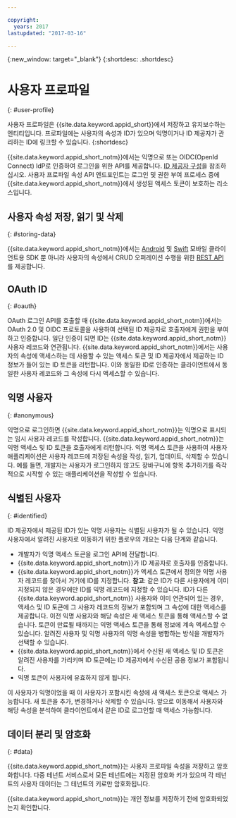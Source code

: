 ```yaml
---

copyright:
  years: 2017
lastupdated: "2017-03-16"

---
```


{:new_window: target="_blank"}
{:shortdesc: .shortdesc}


# 사용자 프로파일
{: #user-profile}

사용자 프로파일은 {{site.data.keyword.appid_short}}에서 저장하고 유지보수하는 엔티티입니다. 프로파일에는 사용자의 속성과 ID가 있으며 익명이거나 ID 제공자가 관리하는 ID에 링크할 수 있습니다.
{:shortdesc}

{{site.data.keyword.appid_short_notm}}에서는 익명으로 또는 OIDC(OpenId Connect) IdP로 인증하여 로그인을 위한 API를 제공합니다. [ID 제공자 구성](https://console.stage1.ng.bluemix.net/docs/services/appid/identity-providers.html#setting-up-idp)을 참조하십시오. 사용자 프로파일 속성 API 엔드포인트는 로그인 및 권한 부여 프로세스 중에 {{site.data.keyword.appid_short_notm}}에서 생성된 액세스 토큰이 보호하는 리소스입니다.


## 사용자 속성 저장, 읽기 및 삭제
{: #storing-data}

{{site.data.keyword.appid_short_notm}}에서는 [Android](https://github.com/ibm-cloud-security/appid-clientsdk-android) 및 [Swift](https://github.com/ibm-cloud-security/appid-clientsdk-swift) 모바일 클라이언트용 SDK 뿐 아니라 사용자의 속성에서 CRUD 오퍼레이션 수행을 위한 [REST API](http://mobileclientaccess.stage1.mybluemix.net/swagger-ui/#!/Authorization_Server_V3/authorization)를 제공합니다. 


## OAuth ID
{: #oauth}

OAuth 로그인 API를 호출할 때 {{site.data.keyword.appid_short_notm}}에서는 OAuth 2.0 및 OIDC 프로토콜을 사용하여 선택된 ID 제공자로 호출자에게 권한을 부여하고 인증합니다. 일단 인증이 되면 ID는 {{site.data.keyword.appid_short_notm}} 사용자 레코드와 연관됩니다. {{site.data.keyword.appid_short_notm}}에서는 사용자의 속성에 액세스하는 데 사용할 수 있는 액세스 토큰 및 ID 제공자에서 제공하는 ID 정보가 들어 있는 ID 토큰을 리턴합니다. 이와 동일한 ID로 인증하는 클라이언트에서 동일한 사용자 레코드와 그 속성에 다시 액세스할 수 있습니다. 


## 익명 사용자
{: #anonymous}

익명으로 로그인하면 {{site.data.keyword.appid_short_notm}}는 익명으로 표시되는 임시 사용자 레코드를 작성합니다. {{site.data.keyword.appid_short_notm}}는 익명 액세스 및 ID 토큰을 호출자에게 리턴합니다. 익명 액세스 토큰을 사용하여 사용자 애플리케이션은 사용자 레코드에 저장된 속성을 작성, 읽기, 업데이트, 삭제할 수 있습니다. 예를 들면, 개발자는 사용자가 로그인하지 않고도 장바구니에 항목 추가하기를 즉각적으로 시작할 수 있는 애플리케이션을 작성할 수 있습니다. 


## 식별된 사용자
{: #identified}

ID 제공자에서 제공된 ID가 있는 익명 사용자는 식별된 사용자가 될 수 있습니다. 익명 사용자에서 알려진 사용자로 이동하기 위한 플로우의 개요는 다음 단계와 같습니다. 

* 개발자가 익명 액세스 토큰을 로그인 API에 전달합니다.
* {{site.data.keyword.appid_short_notm}}가 ID 제공자로 호출자를 인증합니다. 
* {{site.data.keyword.appid_short_notm}}가 액세스 토큰에서 정의한 익명 사용자 레코드를 찾아서 거기에 ID를 지정합니다.
    **참고**: 같은 ID가 다른 사용자에게 이미 지정되지 않은 경우에만 ID를 익명 레코드에 지정할 수 있습니다. ID가 다른 {{site.data.keyword.appid_short_notm}} 사용자와 이미 연관되어 있는 경우, 액세스 및 ID 토큰에 그 사용자 레코드의 정보가 포함되며 그 속성에 대한 액세스를 제공합니다. 이전 익명 사용자와 해당 속성은 새 액세스 토큰을 통해 액세스할 수 없습니다. 토큰이 만료될 때까지는 익명 액세스 토큰을 통해 정보에 계속 액세스할 수 있습니다. 알려진 사용자 및 익명 사용자의 익명 속성을 병합하는 방식을 개발자가 선택할 수 있습니다. 
* {{site.data.keyword.appid_short_notm}}에서 수신된 새 액세스 및 ID 토큰은 알려진 사용자를 가리키며 ID 토큰에는 ID 제공자에서 수신된 공용 정보가 포함됩니다. 
* 익명 토큰이 사용자에 유효하지 않게 됩니다. 

이 사용자가 익명이었을 때 이 사용자가 포함시킨 속성에 새 액세스 토큰으로 액세스 가능합니다. 새 토큰을 추가, 변경하거나 삭제할 수 있습니다. 앞으로 이동해서 사용자와 해당 속성을 분석하여 클라이언트에서 같은 ID로 로그인할 때 액세스 가능합니다. 


## 데이터 분리 및 암호화
{: #data}

{{site.data.keyword.appid_short_notm}}는 사용자 프로파일 속성을 저장하고 암호화합니다. 다중 테넌트 서비스로서 모든 테넌트에는 지정된 암호화 키가 있으며 각 테넌트의 사용자 데이터는 그 테넌트의 키로만 암호화됩니다.

{{site.data.keyword.appid_short_notm}}는 개인 정보를 저장하기 전에 암호화되었는지 확인합니다.
